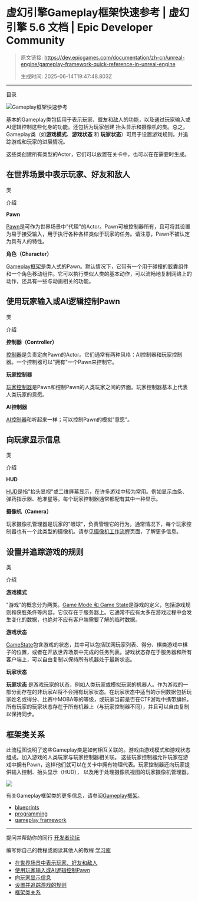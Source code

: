 # 虚幻引擎Gameplay框架快速参考 | 虚幻引擎 5.6 文档 | Epic Developer Community

> 原文链接: https://dev.epicgames.com/documentation/zh-cn/unreal-engine/gameplay-framework-quick-reference-in-unreal-engine
> 
> 生成时间: 2025-06-14T19:47:48.803Z

---

目录

![Gameplay框架快速参考](https://dev.epicgames.com/community/api/documentation/image/31b0c114-0533-405b-ab94-7939e8091ca3?resizing_type=fill&width=1920&height=335)

基本的Gameplay类包括用于表示玩家、盟友和敌人的功能，以及通过玩家输入或AI逻辑控制这些化身的功能。还包括为玩家创建 抬头显示和摄像机的类。总之，Gameplay类（如**游戏模式**、**游戏状态** 和 **玩家状态**）可用于设置游戏规则，并追踪游戏和玩家的进展情况。

这些类创建所有类型的Actor，它们可以放置在关卡中，也可以在在需要时生成。

## 在世界场景中表示玩家、好友和敌人

类

介绍

**Pawn**

[Pawn](/documentation/zh-cn/unreal-engine/pawn-in-unreal-engine)是可作为世界场景中"代理"的Actor。Pawn可被控制器所有，且可将其设置为易于接受输入，用于执行各种各样类似于玩家的任务。请注意，Pawn不被认定为具有人的特性。

**角色（Character）**

[Gameplay框架](/documentation/zh-cn/unreal-engine/gameplay-framework-in-unreal-engine)是类人式的Pawn。默认情况下，它带有一个用于碰撞的胶囊组件和一个角色移动组件。它可以执行类似人类的基本动作，可以流畅地复制网络上的动作，还具有一些与动画相关的功能。

## 使用玩家输入或AI逻辑控制Pawn

类

介绍

**控制器（Controller）**

[控制器](/documentation/zh-cn/unreal-engine/controllers-in-unreal-engine)是负责定向Pawn的Actor。它们通常有两种风格：AI控制器和玩家控制器。一个控制器可以"拥有"一个Pawn来控制它。

**玩家控制器**

[玩家控制器](/documentation/zh-cn/unreal-engine/player-controllers-in-unreal-engine)是Pawn和控制Pawn的人类玩家之间的界面。玩家控制器基本上代表人类玩家的意愿。

**AI控制器**

[AI控制器](/documentation/zh-cn/unreal-engine/ai-controllers-in-unreal-engine)和听起来一样；可以控制Pawn的模拟"意愿"。

## 向玩家显示信息

类

介绍

**HUD**

[HUD](/documentation/zh-cn/unreal-engine/user-interfaces-and-huds-in-unreal-engine)是指"抬头显视"或二维屏幕显示，在许多游戏中较为常用。例如显示血条、弹药指示器、枪准星等。每个玩家控制器通常都配有其中一种显示。

**摄像机（Camera）**

玩家摄像机管理器是玩家的"眼球"，负责管理它的行为。通常情况下，每个玩家控制器也有一个此类型的摄像机。请参见[摄像机工作流程](/documentation/zh-cn/unreal-engine/cameras-in-unreal-engine)页面，了解更多信息。

## 设置并追踪游戏的规则

类

介绍

**游戏模式**

"游戏"的概念分为两类。[Game Mode 和 Game State](/documentation/zh-cn/unreal-engine/game-mode-and-game-state-in-unreal-engine)是游戏的定义，包括游戏规则和获胜条件等内容。它仅存在于服务器上。它通常不应有太多在游戏过程中会发生变化的数据，也绝对不应有客户端需要了解的临时数据。

**游戏状态**

[GameState](/documentation/zh-cn/unreal-engine/game-mode-and-game-state-in-unreal-engine)包含游戏的状态，其中可以包括联网玩家列表、得分、棋类游戏中棋子的位置，或者在开放世界场景中完成的任务列表。游戏状态存在于服务器和所有客户端上，可以自由复制以保持所有机器处于最新状态。

**玩家状态**

**玩家状态** 是游戏玩家的状态，例如人类玩家或模拟玩家的机器人。作为游戏的一部分而存在的非玩家AI将不会拥有玩家状态。在玩家状态中适当的示例数据包括玩家姓名或得分、比赛中MOBA等的等级，或玩家当前是否在CTF游戏中携带旗帜。所有玩家的玩家状态存在于所有机器上（与玩家控制器不同），并且可以自由复制以保持同步。

## 框架类关系

此流程图说明了这些Gameplay类是如何相互关联的。游戏由游戏模式和游戏状态组成。加入游戏的人类玩家与玩家控制器相关联。 这些玩家控制器允许玩家在游戏中拥有Pawn，这样他们就可以在关卡中拥有物理代表。玩家控制器还向玩家提供输入控制、抬头显示（HUD）， 以及用于处理摄像机视图的玩家摄像机管理器。

![](https://d1iv7db44yhgxn.cloudfront.net/documentation/images/13342b63-c2cc-4171-9f43-be75df44aaba/gameframework.png)

有关Gameplay框架类的更多信息，请参阅[Gameplay框架](/documentation/zh-cn/unreal-engine/gameplay-framework-in-unreal-engine)。

-   [blueprints](https://dev.epicgames.com/community/search?query=blueprints)
-   [programming](https://dev.epicgames.com/community/search?query=programming)
-   [gameplay framework](https://dev.epicgames.com/community/search?query=gameplay%20framework)

* * *

提问并帮助你的同行 [开发者论坛](https://forums.unrealengine.com/categories?tag=unreal-engine)

编写你自己的教程或阅读其他人的教程 [学习库](https://dev.epicgames.com/community/unreal-engine/learning)

-   [在世界场景中表示玩家、好友和敌人](/documentation/zh-cn/unreal-engine/gameplay-framework-quick-reference-in-unreal-engine#%E5%9C%A8%E4%B8%96%E7%95%8C%E5%9C%BA%E6%99%AF%E4%B8%AD%E8%A1%A8%E7%A4%BA%E7%8E%A9%E5%AE%B6%E3%80%81%E5%A5%BD%E5%8F%8B%E5%92%8C%E6%95%8C%E4%BA%BA)
-   [使用玩家输入或AI逻辑控制Pawn](/documentation/zh-cn/unreal-engine/gameplay-framework-quick-reference-in-unreal-engine#%E4%BD%BF%E7%94%A8%E7%8E%A9%E5%AE%B6%E8%BE%93%E5%85%A5%E6%88%96ai%E9%80%BB%E8%BE%91%E6%8E%A7%E5%88%B6pawn)
-   [向玩家显示信息](/documentation/zh-cn/unreal-engine/gameplay-framework-quick-reference-in-unreal-engine#%E5%90%91%E7%8E%A9%E5%AE%B6%E6%98%BE%E7%A4%BA%E4%BF%A1%E6%81%AF)
-   [设置并追踪游戏的规则](/documentation/zh-cn/unreal-engine/gameplay-framework-quick-reference-in-unreal-engine#%E8%AE%BE%E7%BD%AE%E5%B9%B6%E8%BF%BD%E8%B8%AA%E6%B8%B8%E6%88%8F%E7%9A%84%E8%A7%84%E5%88%99)
-   [框架类关系](/documentation/zh-cn/unreal-engine/gameplay-framework-quick-reference-in-unreal-engine#%E6%A1%86%E6%9E%B6%E7%B1%BB%E5%85%B3%E7%B3%BB)
